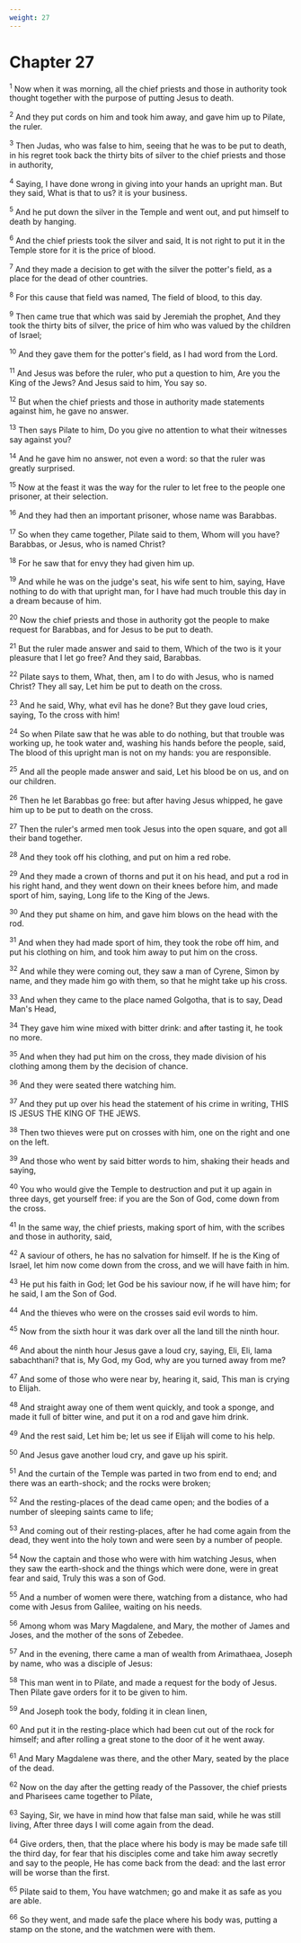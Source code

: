```yaml
---
weight: 27
---
```


# Chapter 27

<sup>1</sup> Now when it was morning, all the chief priests and those in authority took thought together with the purpose of putting Jesus to death. 

<sup>2</sup> And they put cords on him and took him away, and gave him up to Pilate, the ruler. 

<sup>3</sup> Then Judas, who was false to him, seeing that he was to be put to death, in his regret took back the thirty bits of silver to the chief priests and those in authority, 

<sup>4</sup> Saying, I have done wrong in giving into your hands an upright man. But they said, What is that to us? it is your business. 

<sup>5</sup> And he put down the silver in the Temple and went out, and put himself to death by hanging. 

<sup>6</sup> And the chief priests took the silver and said, It is not right to put it in the Temple store for it is the price of blood. 

<sup>7</sup> And they made a decision to get with the silver the potter's field, as a place for the dead of other countries. 

<sup>8</sup> For this cause that field was named, The field of blood, to this day. 

<sup>9</sup> Then came true that which was said by Jeremiah the prophet, And they took the thirty bits of silver, the price of him who was valued by the children of Israel; 

<sup>10</sup> And they gave them for the potter's field, as I had word from the Lord. 

<sup>11</sup> And Jesus was before the ruler, who put a question to him, Are you the King of the Jews? And Jesus said to him, You say so. 

<sup>12</sup> But when the chief priests and those in authority made statements against him, he gave no answer. 

<sup>13</sup> Then says Pilate to him, Do you give no attention to what their witnesses say against you? 

<sup>14</sup> And he gave him no answer, not even a word: so that the ruler was greatly surprised. 

<sup>15</sup> Now at the feast it was the way for the ruler to let free to the people one prisoner, at their selection. 

<sup>16</sup> And they had then an important prisoner, whose name was Barabbas. 

<sup>17</sup> So when they came together, Pilate said to them, Whom will you have? Barabbas, or Jesus, who is named Christ? 

<sup>18</sup> For he saw that for envy they had given him up. 

<sup>19</sup> And while he was on the judge's seat, his wife sent to him, saying, Have nothing to do with that upright man, for I have had much trouble this day in a dream because of him. 

<sup>20</sup> Now the chief priests and those in authority got the people to make request for Barabbas, and for Jesus to be put to death. 

<sup>21</sup> But the ruler made answer and said to them, Which of the two is it your pleasure that I let go free? And they said, Barabbas. 

<sup>22</sup> Pilate says to them, What, then, am I to do with Jesus, who is named Christ? They all say, Let him be put to death on the cross. 

<sup>23</sup> And he said, Why, what evil has he done? But they gave loud cries, saying, To the cross with him! 

<sup>24</sup> So when Pilate saw that he was able to do nothing, but that trouble was working up, he took water and, washing his hands before the people, said, The blood of this upright man is not on my hands: you are responsible. 

<sup>25</sup> And all the people made answer and said, Let his blood be on us, and on our children. 

<sup>26</sup> Then he let Barabbas go free: but after having Jesus whipped, he gave him up to be put to death on the cross. 

<sup>27</sup> Then the ruler's armed men took Jesus into the open square, and got all their band together. 

<sup>28</sup> And they took off his clothing, and put on him a red robe. 

<sup>29</sup> And they made a crown of thorns and put it on his head, and put a rod in his right hand, and they went down on their knees before him, and made sport of him, saying, Long life to the King of the Jews. 

<sup>30</sup> And they put shame on him, and gave him blows on the head with the rod. 

<sup>31</sup> And when they had made sport of him, they took the robe off him, and put his clothing on him, and took him away to put him on the cross. 

<sup>32</sup> And while they were coming out, they saw a man of Cyrene, Simon by name, and they made him go with them, so that he might take up his cross. 

<sup>33</sup> And when they came to the place named Golgotha, that is to say, Dead Man's Head, 

<sup>34</sup> They gave him wine mixed with bitter drink: and after tasting it, he took no more. 

<sup>35</sup> And when they had put him on the cross, they made division of his clothing among them by the decision of chance. 

<sup>36</sup> And they were seated there watching him. 

<sup>37</sup> And they put up over his head the statement of his crime in writing, THIS IS JESUS THE KING OF THE JEWS. 

<sup>38</sup> Then two thieves were put on crosses with him, one on the right and one on the left. 

<sup>39</sup> And those who went by said bitter words to him, shaking their heads and saying, 

<sup>40</sup> You who would give the Temple to destruction and put it up again in three days, get yourself free: if you are the Son of God, come down from the cross. 

<sup>41</sup> In the same way, the chief priests, making sport of him, with the scribes and those in authority, said, 

<sup>42</sup> A saviour of others, he has no salvation for himself. If he is the King of Israel, let him now come down from the cross, and we will have faith in him. 

<sup>43</sup> He put his faith in God; let God be his saviour now, if he will have him; for he said, I am the Son of God. 

<sup>44</sup> And the thieves who were on the crosses said evil words to him. 

<sup>45</sup> Now from the sixth hour it was dark over all the land till the ninth hour. 

<sup>46</sup> And about the ninth hour Jesus gave a loud cry, saying, Eli, Eli, lama sabachthani? that is, My God, my God, why are you turned away from me? 

<sup>47</sup> And some of those who were near by, hearing it, said, This man is crying to Elijah. 

<sup>48</sup> And straight away one of them went quickly, and took a sponge, and made it full of bitter wine, and put it on a rod and gave him drink. 

<sup>49</sup> And the rest said, Let him be; let us see if Elijah will come to his help. 

<sup>50</sup> And Jesus gave another loud cry, and gave up his spirit. 

<sup>51</sup> And the curtain of the Temple was parted in two from end to end; and there was an earth-shock; and the rocks were broken; 

<sup>52</sup> And the resting-places of the dead came open; and the bodies of a number of sleeping saints came to life; 

<sup>53</sup> And coming out of their resting-places, after he had come again from the dead, they went into the holy town and were seen by a number of people. 

<sup>54</sup> Now the captain and those who were with him watching Jesus, when they saw the earth-shock and the things which were done, were in great fear and said, Truly this was a son of God. 

<sup>55</sup> And a number of women were there, watching from a distance, who had come with Jesus from Galilee, waiting on his needs. 

<sup>56</sup> Among whom was Mary Magdalene, and Mary, the mother of James and Joses, and the mother of the sons of Zebedee. 

<sup>57</sup> And in the evening, there came a man of wealth from Arimathaea, Joseph by name, who was a disciple of Jesus: 

<sup>58</sup> This man went in to Pilate, and made a request for the body of Jesus. Then Pilate gave orders for it to be given to him. 

<sup>59</sup> And Joseph took the body, folding it in clean linen, 

<sup>60</sup> And put it in the resting-place which had been cut out of the rock for himself; and after rolling a great stone to the door of it he went away. 

<sup>61</sup> And Mary Magdalene was there, and the other Mary, seated by the place of the dead. 

<sup>62</sup> Now on the day after the getting ready of the Passover, the chief priests and Pharisees came together to Pilate, 

<sup>63</sup> Saying, Sir, we have in mind how that false man said, while he was still living, After three days I will come again from the dead. 

<sup>64</sup> Give orders, then, that the place where his body is may be made safe till the third day, for fear that his disciples come and take him away secretly and say to the people, He has come back from the dead: and the last error will be worse than the first. 

<sup>65</sup> Pilate said to them, You have watchmen; go and make it as safe as you are able. 

<sup>66</sup> So they went, and made safe the place where his body was, putting a stamp on the stone, and the watchmen were with them. 


